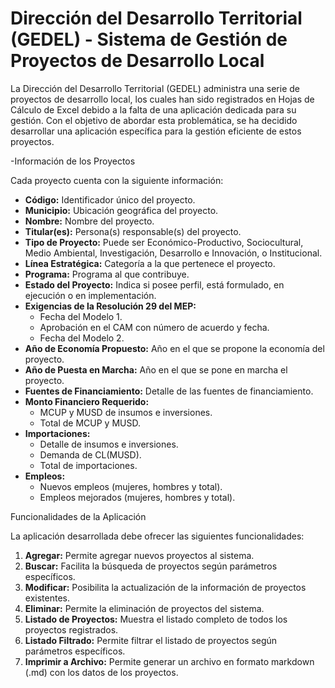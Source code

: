 # Dirección del Desarrollo Territorial (GEDEL) - Sistema de Gestión de Proyectos de Desarrollo Local

La Dirección del Desarrollo Territorial (GEDEL) administra una serie de proyectos de desarrollo local, los cuales han sido registrados en Hojas de Cálculo de Excel debido a la falta de una aplicación dedicada para su gestión. Con el objetivo de abordar esta problemática, se ha decidido desarrollar una aplicación específica para la gestión eficiente de estos proyectos.

-Información de los Proyectos

Cada proyecto cuenta con la siguiente información:

- **Código:** Identificador único del proyecto.
- **Municipio:** Ubicación geográfica del proyecto.
- **Nombre:** Nombre del proyecto.
- **Titular(es):** Persona(s) responsable(s) del proyecto.
- **Tipo de Proyecto:** Puede ser Económico-Productivo, Sociocultural, Medio Ambiental, Investigación, Desarrollo e Innovación, o Institucional.
- **Línea Estratégica:** Categoría a la que pertenece el proyecto.
- **Programa:** Programa al que contribuye.
- **Estado del Proyecto:** Indica si posee perfil, está formulado, en ejecución o en implementación.
- **Exigencias de la Resolución 29 del MEP:**
  - Fecha del Modelo 1.
  - Aprobación en el CAM con número de acuerdo y fecha.
  - Fecha del Modelo 2.
- **Año de Economía Propuesto:** Año en el que se propone la economía del proyecto.
- **Año de Puesta en Marcha:** Año en el que se pone en marcha el proyecto.
- **Fuentes de Financiamiento:** Detalle de las fuentes de financiamiento.
- **Monto Financiero Requerido:**
  - MCUP y MUSD de insumos e inversiones.
  - Total de MCUP y MUSD.
- **Importaciones:**
  - Detalle de insumos e inversiones.
  - Demanda de CL(MUSD).
  - Total de importaciones.
- **Empleos:**
  - Nuevos empleos (mujeres, hombres y total).
  - Empleos mejorados (mujeres, hombres y total).

 Funcionalidades de la Aplicación

La aplicación desarrollada debe ofrecer las siguientes funcionalidades:

1. **Agregar:** Permite agregar nuevos proyectos al sistema.
2. **Buscar:** Facilita la búsqueda de proyectos según parámetros específicos.
3. **Modificar:** Posibilita la actualización de la información de proyectos existentes.
4. **Eliminar:** Permite la eliminación de proyectos del sistema.
5. **Listado de Proyectos:** Muestra el listado completo de todos los proyectos registrados.
6. **Listado Filtrado:** Permite filtrar el listado de proyectos según parámetros específicos.
7. **Imprimir a Archivo:** Permite generar un archivo en formato markdown (.md) con los datos de los proyectos.

